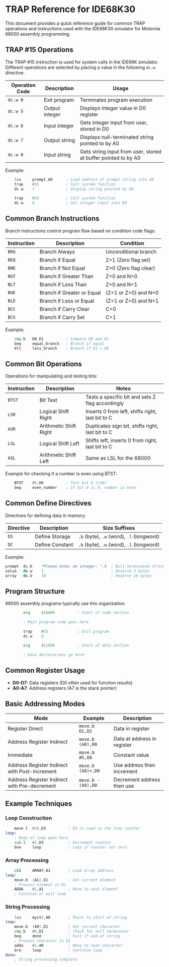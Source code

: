 # TRAP Reference for IDE68K30

This document provides a quick reference guide for common TRAP operations and instructions used with the IDE68K30 simulator for Motorola 68000 assembly programming.

## TRAP #15 Operations

The TRAP #15 instruction is used for system calls in the IDE68K simulator. Different operations are selected by placing a value in the following `dc.w` directive:

| Operation Code | Description | Usage |
|---------------|-------------|-------|
| `dc.w 0` | Exit program | Terminates program execution |
| `dc.w 5` | Output integer | Displays integer value in D0 register |
| `dc.w 6` | Input integer | Gets integer input from user, stored in D0 |
| `dc.w 7` | Output string | Displays null-terminated string pointed to by A0 |
| `dc.w 8` | Input string | Gets string input from user, stored at buffer pointed to by A0 |

Example:
```asm
    lea     prompt,A0      ; Load address of prompt string into A0
    trap    #15            ; Call system function
    dc.w    7              ; Display string pointed by A0
    
    trap    #15            ; Call system function
    dc.w    6              ; Get integer input into D0
```

## Common Branch Instructions

Branch instructions control program flow based on condition code flags:

| Instruction | Description | Condition |
|------------|-------------|-----------|
| `BRA` | Branch Always | Unconditional branch |
| `BEQ` | Branch if Equal | Z=1 (Zero flag set) |
| `BNE` | Branch if Not Equal | Z=0 (Zero flag clear) |
| `BGT` | Branch if Greater Than | Z=0 and N=0 |
| `BLT` | Branch if Less Than | Z=0 and N=1 |
| `BGE` | Branch if Greater or Equal | (Z=1 or Z=0) and N=0 |
| `BLE` | Branch if Less or Equal | (Z=1 or Z=0) and N=1 |
| `BCC` | Branch if Carry Clear | C=0 |
| `BCS` | Branch if Carry Set | C=1 |

Example:
```asm
    cmp.b   D0,D1          ; Compare D0 and D1
    beq     equal_branch   ; Branch if equal
    blt     less_branch    ; Branch if D1 < D0
```

## Common Bit Operations

Operations for manipulating and testing bits:

| Instruction | Description | Notes |
|------------|-------------|-------|
| `BTST` | Bit Test | Tests a specific bit and sets Z flag accordingly |
| `LSR` | Logical Shift Right | Inserts 0 from left, shifts right, last bit to C |
| `ASR` | Arithmetic Shift Right | Duplicates sign bit, shifts right, last bit to C |
| `LSL` | Logical Shift Left | Shifts left, inserts 0 from right, last bit to C |
| `ASL` | Arithmetic Shift Left | Same as LSL for the 68000 |

Example for checking if a number is even using BTST:
```asm
    BTST    #0,D0          ; Test bit 0 (LSB)
    beq     even_number    ; If bit 0 is 0, number is even
```

## Common Define Directives

Directives for defining data in memory:

| Directive | Description | Size Suffixes |
|-----------|-------------|---------------|
| `DS` | Define Storage | `.b` (byte), `.w` (word), `.l` (longword) |
| `DC` | Define Constant | `.b` (byte), `.w` (word), `.l` (longword) |

Example:
```asm
prompt  dc.b    "Please enter an integer: ",0  ; Null-terminated string
value   ds.w    1                              ; Reserve 2 bytes
array   ds.b    10                             ; Reserve 10 bytes
```

## Program Structure

68000 assembly programs typically use this organization:

```asm
        org     $10000          ; Start of code section
        
        ; Main program code goes here
        
        trap    #15             ; Exit program
        dc.w    0
        
        org     $11000          ; Start of data section
        
        ; Data declarations go here
```

## Common Register Usage

- **D0-D7**: Data registers (D0 often used for function results)
- **A0-A7**: Address registers (A7 is the stack pointer)

## Basic Addressing Modes

| Mode | Example | Description |
|------|---------|-------------|
| Register Direct | `move.b D1,D2` | Data in register |
| Address Register Indirect | `move.b (A0),D0` | Data at address in register |
| Immediate | `move.b #5,D0` | Constant value |
| Address Register Indirect with Post-increment | `move.b (A0)+,D0` | Use address then increment |
| Address Register Indirect with Pre-decrement | `move.b -(A0),D0` | Decrement address then use |

## Example Techniques

### Loop Construction
```asm
    move.l  #10,D3          ; D3 is used as the loop counter
loop:
    ; Body of loop goes here
    sub.l   #1,D3           ; Decrement counter
    bne     loop            ; Loop if counter not zero
```

### Array Processing
```asm
    LEA     ARRAY,A1        ; Load array address
loop:
    move.b  (A1),D1         ; Get current element
    ; Process element in D1
    ADDA    #1,A1           ; Move to next element
    ; Continue or exit loop
```

### String Processing
```asm
    lea     mystr,A0        ; Point to start of string
loop:
    move.b  (A0),D1         ; Get current character
    cmp.b   #0,D1           ; Check for null terminator
    beq     done            ; Exit if end of string
    ; Process character in D1
    adda    #1,A0           ; Move to next character
    bra     loop            ; Continue loop
done:
    ; String processing complete
```